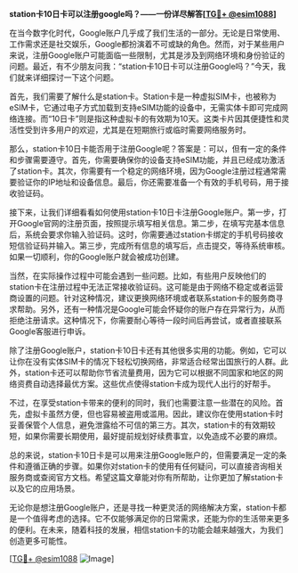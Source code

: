 **station卡10日卡可以注册google吗？——一份详尽解答[[TG💪+ @esim1088](https://t.me/s/esim1088)]**

在当今数字化时代，Google账户几乎成了我们生活的一部分。无论是日常使用、工作需求还是社交娱乐，Google都扮演着不可或缺的角色。然而，对于某些用户来说，注册Google账户可能面临一些限制，尤其是涉及到网络环境和身份验证的问题。最近，有不少朋友问我：“station卡10日卡可以注册Google吗？”今天，我们就来详细探讨一下这个问题。

首先，我们需要了解什么是station卡。Station卡是一种虚拟SIM卡，也被称为eSIM卡，它通过电子方式加载到支持eSIM功能的设备中，无需实体卡即可完成网络连接。而“10日卡”则是指这种虚拟卡的有效期为10天。这类卡片因其便捷性和灵活性受到许多用户的欢迎，尤其是在短期旅行或临时需要网络服务时。

那么，station卡10日卡能否用于注册Google呢？答案是：可以，但有一定的条件和步骤需要遵守。首先，你需要确保你的设备支持eSIM功能，并且已经成功激活了station卡。其次，你需要有一个稳定的网络环境，因为Google注册过程通常需要验证你的IP地址和设备信息。最后，你还需要准备一个有效的手机号码，用于接收验证码。

接下来，让我们详细看看如何使用station卡10日卡注册Google账户。第一步，打开Google官网的注册页面，按照提示填写相关信息。第二步，在填写完基本信息后，系统会要求你输入验证码。这时，你需要通过station卡绑定的手机号码接收短信验证码并输入。第三步，完成所有信息的填写后，点击提交，等待系统审核。如果一切顺利，你的Google账户就会被成功创建。

当然，在实际操作过程中可能会遇到一些问题。比如，有些用户反映他们的station卡在注册过程中无法正常接收验证码。这可能是由于网络不稳定或者运营商设置的问题。针对这种情况，建议更换网络环境或者联系station卡的服务商寻求帮助。另外，还有一种情况是Google可能会怀疑你的账户存在异常行为，从而拒绝注册请求。这种情况下，你需要耐心等待一段时间后再尝试，或者直接联系Google客服进行申诉。

除了注册Google账户，station卡10日卡还有其他很多实用的功能。例如，它可以让你在没有实体SIM卡的情况下轻松切换网络，非常适合经常出国旅行的人群。此外，station卡还可以帮助你节省流量费用，因为它可以根据不同国家和地区的网络资费自动选择最优方案。这些优点使得station卡成为现代人出行的好帮手。

不过，在享受station卡带来的便利的同时，我们也需要注意一些潜在的风险。首先，虚拟卡虽然方便，但也容易被盗用或滥用。因此，建议你在使用station卡时妥善保管个人信息，避免泄露给不可信的第三方。其次，station卡的有效期较短，如果你需要长期使用，最好提前规划好续费事宜，以免造成不必要的麻烦。

总的来说，station卡10日卡是可以用来注册Google账户的，但需要满足一定的条件和遵循正确的步骤。如果你对station卡的使用有任何疑问，可以直接咨询相关服务商或查阅官方文档。希望这篇文章能对你有所帮助，让你更加了解station卡以及它的应用场景。

无论你是想注册Google账户，还是寻找一种更灵活的网络解决方案，station卡都是一个值得考虑的选择。它不仅能够满足你的日常需求，还能为你的生活带来更多的便利。在未来，随着科技的发展，相信station卡的功能会越来越强大，为我们创造更多可能性。

[[TG💪+ @esim1088](https://t.me/s/esim1088) ![Image](https://i.postimg.cc/4NQfJmqS/Snipaste-2025-05-13-00-14-12.png)]